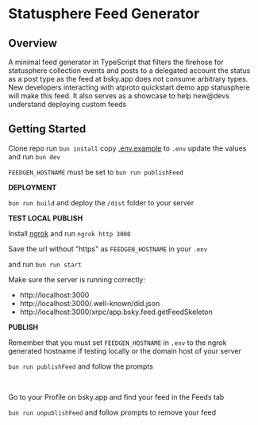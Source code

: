 # Statusphere Feed Generator

## Overview

A minimal feed generator in TypeScript that filters the firehose for statusphere collection events and posts to a delegated account the status as a post type as the feed at bsky.app does not consume arbitrary types. New developers interacting with atproto quickstart demo app statusphere will make this feed. It also serves as a showcase to help new@devs understand deploying custom feeds


## Getting Started
Clone repo run `bun install` copy [.env.example](.env.example) to `.env` update the values and run `bun dev`


`FEEDGEN_HOSTNAME` must be set to `bun run publishFeed`

**DEPLOYMENT**

`bun run build` and deploy the `/dist` folder to your server


**TEST LOCAL PUBLISH**

Install [ngrok](https://download.ngrok.com) and run `ngrok http 3000`

Save the url without "https" as `FEEDGEN_HOSTNAME` in your `.env`

and run `bun run start`

Make sure the server is running correctly:

- http://localhost:3000
- http://localhost:3000/.well-known/did.json
- http://localhost:3000/xrpc/app.bsky.feed.getFeedSkeleton

**PUBLISH**

Remember that you must set `FEEDGEN_HOSTNAME` in `.env` to the ngrok generated hostname if testing locally or the domain host of your server 

`bun run publishFeed` and follow the prompts

&nbsp;

Go to your Profile on bsky.app and find your feed in the Feeds tab

`bun run unpublishFeed` and follow prompts to remove your feed